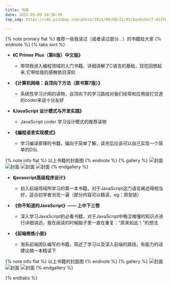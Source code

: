 ```yaml
---
title: 书库
date: 2022-05-09 14:36:49
top_img: https://cdn.pixabay.com/photo/2014/08/08/21/03/bookshelf-413705_960_720.jpg

---
```

{% note primary flat %}
推荐一些我读过（或者读过部分...）的书籍给大家
{% endnote %}
{% tabs sort %}
<!-- tab 计算机相关 -->
- **《C Primer Plus（第6版）中文版》**
  - 带领我进入编程领域的入门书籍，详细讲解了C语言的基础，现在回想起来,它带给我的感触依旧深刻

- **《计算机网络：自顶向下方法（原书第7版）》**
  - 系统性学习计网的读物，自顶向下的学习路线对我们经常和应用层打交道的coder来说十分友好

- **《JavaScript 设计模式与开发实践》**
  - JavaScript coder 学习设计模式的推荐读物

- **《编程语言实现模式》**
  - 学习编译原理的书籍，偏向于简单了解，读完后应该可以自己实现一个简单的DSL

{% note info flat %}
以上书籍的封面图
{% endnote %}
{% gallery %}
![封面](https://pic3.zhimg.com/v2-0b0760b1cdbefeeba311d1b8fedb1510_1440w.jpg)
![封面](http://img3m2.ddimg.cn/74/10/25299722-1_w_1.jpg)
![封面](https://img-blog.csdnimg.cn/2019072109401423.png?x-oss-process=image/watermark,type_ZmFuZ3poZW5naGVpdGk,shadow_10,text_aHR0cHM6Ly9ibG9nLmNzZG4ubmV0L3dlaXhpbl80NDU0NTI1Mw==,size_16,color_FFFFFF,t_70)
![封面](https://img10.360buyimg.com/n1/19311/8e4d4199-7889-41fb-bff9-429e18868f6f.jpg)
{% endgallery %}
<!-- endtab -->

<!-- tab 前端 -->
- **《javascript高级程序设计》**
  - 初入前端领域所学习的第一本书籍，对于JavaScript这门语言阐述得相当好，适合初学者浏览一遍（部分内容可以精读，eg：原型链）

- **《你不知道的JavaScript》—— 上中下三卷**
  - 深入学习JavaScript的必看书籍，对于JavaScript中晦涩难懂的知识点进行详细讲述，我在阅读的时候脑子里一直在重复：“原来如此！”的想法

- **《前端修炼小册》**
  - 淘系前端团队编写的书籍，简述了学习以及深入前端的路线，有能力的话建议搞一本精读下

{% note info flat %}
以上书籍的封面图
{% endnote %}
{% gallery %}
![封面](https://pic2.zhimg.com/v2-7b92a8c3b73f076b5a57374057f20f22_1440w.jpg)
![封面](https://pic4.zhimg.com/v2-e8d384e66c6f8000616652485118596f_qhd.jpg)
![封面](https://pic2.zhimg.com/v2-dbdd58a7202135a197983cee9ee3e30b_1440w.jpg)
{% endgallery %}
<!-- endtab -->
{% endtabs %}